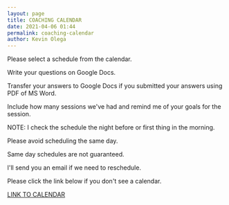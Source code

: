 ```yaml
--- 
layout: page
title: COACHING CALENDAR
date: 2021-04-06 01:44
permalink: coaching-calendar
author: Kevin Olega 
--- 
```

Please select a schedule from the calendar.

Write your questions on Google Docs. 

Transfer your answers to Google Docs if you submitted your answers using PDF of MS Word.

Include how many sessions we've had and remind me of your goals for the session.

NOTE: I check the schedule the night before or first thing in the morning. 

Please avoid scheduling the same day.

Same day schedules are not guaranteed.

I'll send you an email if we need to reschedule.

<script src="https://asset-tidycal.b-cdn.net//js/embed.js"></script>
<div id="tidycal-embed" data-path="callcentertrainingtips/60-minute-coaching"></div>

Please click the link below if you don't see a calendar.

[LINK TO CALENDAR](https://tidycal.com/callcentertrainingtips/60-minute-meeting)
